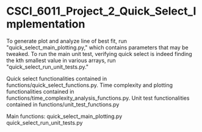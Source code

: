 # CSCI_6011_Project_2_Quick_Select_Implementation
To generate plot and analyze line of best fit, run "quick_select_main_plotting.py," which contains parameters that may be tweaked. To run the main unit test, verifying quick select is indeed finding the kth smallest value in various arrays, run "quick_select_run_unit_tests.py." 

Quick select functionalities contained in functions/quick_select_functions.py. 
Time complexity and plotting functionalities contained in functions/time_complexity_analysis_functions.py. 
Unit test functionalities contained in functions/unit_test_functions.py

Main functions:
quick_select_main_plotting.py
quick_select_run_unit_tests.py
